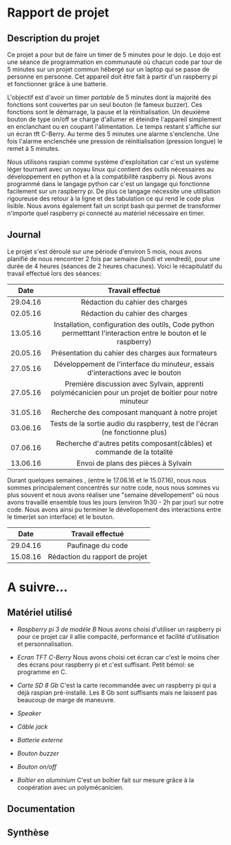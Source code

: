# Rapport de projet

## Description du projet
Ce projet a pour but de faire un timer de 5 minutes pour le dojo. Le dojo est une séance de programmation en communauté où chacun code par tour de 5 minutes sur un projet commun hébergé sur un laptop qui se passe de personne en personne. Cet appareil doit être fait à partir d'un raspberry pi et fonctionner grâce à une batterie.

L'objectif est d'avoir un timer *portable* de 5 minutes dont la majorité des fonctions sont couvertes par un seul bouton (le fameux buzzer). Ces fonctions sont le démarrage, la pause et la réinitialisation. Un deuxième bouton de type on/off se charge d'allumer et éteindre l'appareil simplement en enclanchant ou en coupant l'alimentation. Le temps restant s'affiche sur un écran tft C-Berry. Au terme des 5 minutes une alarme s'enclenche. Une fois l'alarme enclenchée une pression de réinitialisation (pression longue) le remet à 5 minutes.

Nous utilisons raspian comme système d'exploitation car c'est un système léger tournant avec un noyau linux qui contient des outils nécessaires au développement en python et à la compatibilité raspberry pi. Nous avons programmé dans le langage python car c'est un langage qui fonctionne facilement sur un raspberry pi. De plus ce langage nécessite une utilisation rigoureuse des retour à la ligne et des tabulation ce qui rend le code plus lisible. Nous avons également fait un script bash qui permet de transformer n'importe quel raspberry pi connecté au matériel nécessaire en timer.

## Journal

Le projet s'est déroulé sur une période d'environ 5 mois, nous avons planifié de nous rencontrer 2 fois par semaine (lundi et vendredi), pour une durée de 4 heures (séances de 2 heures chacunes).
Voici le récapitulatif du travail effectué lors des séances:

| Date     |     Travail effectué      |
|----------|:-------------------------:|
| 29.04.16 | Rédaction du cahier des charges |
| 02.05.16 | Rédaction du cahier des charges |
| 13.05.16 | Installation, configuration des outils, Code python permetttant l'interaction entre le bouton et le raspberry)|
| 20.05.16 | Présentation du cahier des charges aux formateurs |
| 27.05.16 | Développement de l'interface du minuteur, essais d'interactions avec le bouton|
| 27.05.16 | Première discussion avec Sylvain, apprenti polymécanicien pour un projet de boitier pour notre minuteur|
| 31.05.16 | Recherche des composant manquant à notre projet |
| 03.06.16 | Tests de la sortie audio du raspberry, test de l'écran (ne fonctionne plus) |
| 07.06.16 | Recherche d'autres petits composant(câbles) et commande de la totalité |
| 13.06.16 | Envoi de plans des pièces à Sylvain |

Durant quelques semaines , (entre le 17.06.16 et le 15.07.16), nous nous sommes principalement concentrés
sur notre code, nous nous sommes vu plus souvent et nous avons réaliser une "semaine dévellopement" où nous
avons travaillé ensemble tous les jours (environ 1h30 - 2h par jour) sur notre code. 
Nous avons ainsi pu terminer le dévellopement
des interactions entre le timer(et son interface) et le bouton.

| Date     |     Travail effectué      |
|----------|:-------------------------:|
| 29.04.16 | Paufinage du code         |
| 15.08.16 | Rédaction du rapport de projet |

A suivre...
=======


## Matériel utilisé
- *Raspberry pi 3 de modèle B*  Nous avons choisi d'utiliser un raspberry pi pour ce projet car il allie compacité, performance et facilité d'utilisation et personnalisation.

- *Ecran TFT C-Berry* Nous avons choisi cet écran car c'est le moins cher des écrans pour raspberry pi et c'est suffisant. Petit bémol: se programme en C.

- *Carte SD 8 Gb* C'est la carte recommandée avec un raspberry pi qui a déjà raspian pré-installé. Les 8 Gb sont suffisants mais ne laissent pas beaucoup de marge de maneuvre.

- *Speaker*

- *Câble jack*

- *Batterie externe*

- *Bouton buzzer*

- *Bouton on/off*

- *Boîtier en aluminium* C'est un boîtier fait sur mesure grâce à la coopération avec un polymécanicien.

## Documentation

## Synthèse